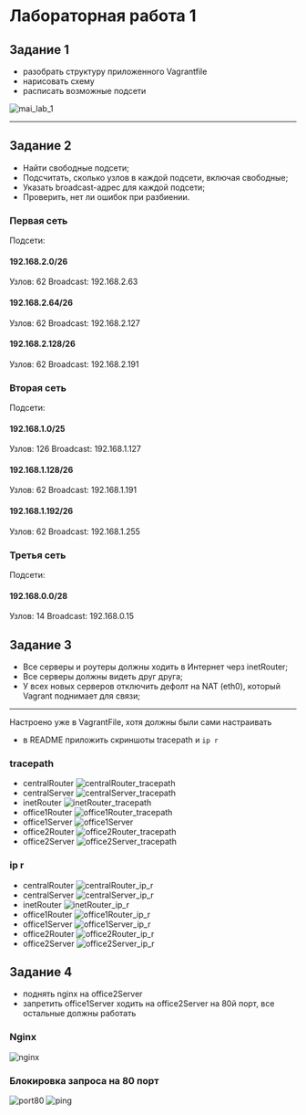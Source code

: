 # Лабораторная работа 1
## Задание 1
- разобрать структуру приложенного Vagrantfile
- нарисовать схему
- расписать возможные подсети

![mai_lab_1](mai_lab_1.png)

---
## Задание 2
- Найти свободные подсети;
- Подсчитать, сколько узлов в каждой подсети, включая свободные;
- Указать broadcast-адрес для каждой подсети;
- Проверить, нет ли ошибок при разбиении.

### Первая сеть
Подсети:

#### 192.168.2.0/26
Узлов: 62
Broadcast: 192.168.2.63

#### 192.168.2.64/26
Узлов: 62
Broadcast: 192.168.2.127

#### 192.168.2.128/26
Узлов: 62
Broadcast: 192.168.2.191

### Вторая сеть
Подсети:

#### 192.168.1.0/25
Узлов: 126
Broadcast: 192.168.1.127

#### 192.168.1.128/26
Узлов: 62
Broadcast: 192.168.1.191

#### 192.168.1.192/26
Узлов: 62
Broadcast: 192.168.1.255

### Третья сеть
Подсети:

#### 192.168.0.0/28
Узлов: 14
Broadcast: 192.168.0.15

## Задание 3

- Все серверы и роутеры должны ходить в Интернет черз inetRouter;
- Все серверы должны видеть друг друга;
- У всех новых серверов отключить дефолт на NAT (eth0), который Vagrant поднимает для связи; 
____________________________________________________________________________________________
Настроено уже в VagrantFile, хотя должны были сами настраивать

- в README приложить скриншоты tracepath и `ip r`

### tracepath
- centralRouter
![centralRouter_tracepath](tracepath/centralRouter_tracepath.png)
- centralServer
![centralServer_tracepath](tracepath/centralServer_tracepath.png)
- inetRouter
![inetRouter_tracepath](tracepath/inetRouter_tracepath.png)
- office1Router
![office1Router_tracepath](tracepath/office1Router_tracepath.png)
- office1Server
![office1Server](tracepath/office1Server.png)
- office2Router
![office2Router_tracepath](tracepath/office2Router_tracepath.png)
- office2Server
![office2Server_tracepath](tracepath/office2Server_tracepath.png)

### ip r

- centralRouter
![centralRouter_ip_r](ip_r/centralRouter_ip_r.png)
- centralServer
![centralServer_ip_r](ip_r/centralServer_ip_r.png)
- inetRouter
![inetRouter_ip_r](ip_r/inetRouter_ip_r.png)
- office1Router
![office1Router_ip_r](ip_r/office1Router_ip_r.png)
- office1Server
![office1Server_ip_r](ip_r/office1Server_ip_r.png)
- office2Router
![office2Router_ip_r](ip_r/office2Router_ip_r.png)
- office2Server
![office2Server_ip_r](ip_r/office2Server_ip_r.png)

## Задание 4
- поднять nginx на officе2Server
- запретить office1Server ходить на office2Server на 80й порт, все остальные должны работать

### Nginx

![nginx](nginx.png)

###  Блокировка запроса на 80 порт
![port80](port80.png)
![ping](ping.png)
